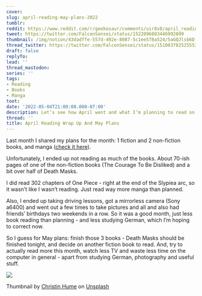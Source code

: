 ```yaml
---
cover:
slug: april-reading-may-plans-2022
tumblr:
reddit: https://www.reddit.com/r/geekosaur/comments/uir8x8/april_reading_wrap_up_and_may_plans/
tweet: https://twitter.com/FalconSensei/status/1522096883446992899
thumbnail: /img/notion/43dadffe-557d-492e-8087-5c1ee578a524/5aGQJlsb6D-1200.jpeg
thread_twitter: https://twitter.com/FalconSensei/status/1510837825255534593
draft: false
replyTo:
lead: ''
thread_mastodon:
series: ''
tags:
- Reading
- Books
- Manga
toot:
date: '2022-05-04T21:00:00.000-07:00'
description: Let’s see how April went and what I’m planning to read on May
thread: ''
title: April Reading Wrap Up And May Plans
---
```


Last month I shared my plans for the month: 1 fiction and 2 non-fiction books, and manga ([check it here](https://geekosaur.com/post/reading-plans-april-2022/)). 


Unfortunately, I ended up not reading as much of the books. About 70-ish pages of one of the non-fiction books (The Courage To Be Disliked) and a bit over half of Death Masks.


I did read 302 chapters of One Piece - right at the end of the Slypiea arc, so it wasn’t like I wasn’t reading. Just read way more manga than planned.


Also, I ended up taking driving lessons, got a mirrorless camera (Sony a6400) and went out a few times to take pictures and all and also had friends’ birthdays two weekends in a row. So it was a good month, just less book reading than planning - and less studying German, which I’m hoping to correct now.


So I guess for May plans: finish those 3 books - Death Masks should be finished tonight, and decide on another fiction book to read. And, try to actually read more this month, watch less TV and waste less time on the computer in general - apart from studying German, photography and useful stuff.


![](/img/notion/43dadffe-557d-492e-8087-5c1ee578a524/3uivyGfP9p-619.jpeg)


Thumbnail by [Christin Hume](https://unsplash.com/@christinhumephoto?utm_source=unsplash&utm_medium=referral&utm_content=creditCopyText) on [Unsplash](https://unsplash.com/s/photos/reading?utm_source=unsplash&utm_medium=referral&utm_content=creditCopyText)

